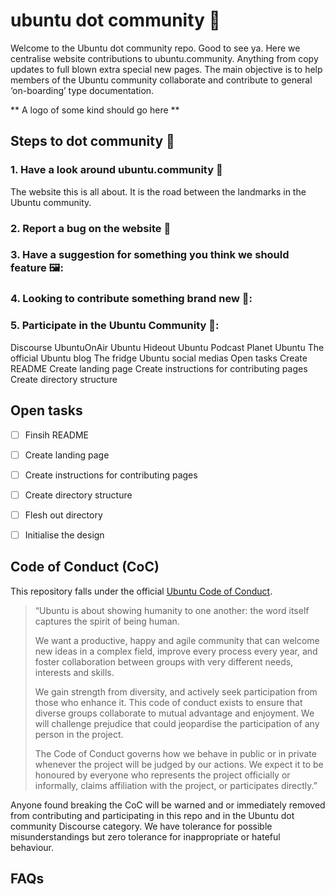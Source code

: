 # ubuntu dot community 👐

Welcome to the Ubuntu dot community repo. Good to see ya.  Here we centralise website contributions to ubuntu.community. Anything from copy updates to full blown 
extra special new pages. The main objective is to help members of the Ubuntu community collaborate and contribute to general ‘on-boarding’ type documentation.  

** A logo of some kind should go here **

## Steps to dot community :signal_strength:

### 1. Have a look around ubuntu.community :house_with_garden:
  The website this is all about. It is the road between the landmarks in the Ubuntu community.

### 2. Report a bug on the website :bug: 

### 3. Have a suggestion for something you think we should feature 🖼️: 
  
### 4. Looking to contribute something brand new 👶:

### 5. Participate in the Ubuntu Community 💬: 

Discourse
UbuntuOnAir
Ubuntu Hideout
Ubuntu Podcast
Planet Ubuntu
The official Ubuntu blog
The fridge
Ubuntu social medias
Open tasks
Create README
Create landing page
Create instructions for contributing pages
Create directory structure


## Open tasks
- [ ] Finsih README
- [ ] Create landing page
- [ ] Create instructions for contributing pages
- [ ] Create directory structure
- [ ] Flesh out directory
- [ ] Initialise the design


## Code of Conduct (CoC)
This repository falls under the official [Ubuntu Code of Conduct](https://ubuntu.com/community/code-of-conduct). 

> “Ubuntu is about showing humanity to one another: the word itself captures the spirit of being human.
>
> We want a productive, happy and agile community that can welcome new ideas in a complex field, improve every process every year, and foster collaboration between
> groups with very different needs, interests and skills.
> 
> We gain strength from diversity, and actively seek participation from those who enhance it. This code of conduct exists to ensure that diverse groups collaborate
> to mutual advantage and enjoyment. We will challenge prejudice that could jeopardise the participation of any person in the project.
> 
> The Code of Conduct governs how we behave in public or in private whenever the project will be judged by our actions. We expect it to be honoured by everyone who
> represents the project officially or informally, claims affiliation with the project, or participates directly.”

Anyone found breaking the CoC will be warned and or immediately removed from contributing and participating in this repo and in the Ubuntu dot
community Discourse category. We have tolerance for possible misunderstandings but zero tolerance for inappropriate or hateful behaviour.   

## FAQs


